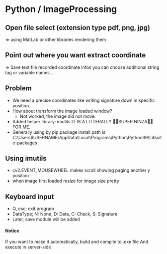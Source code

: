 # Python / ImageProcessing

## Open file select (extension type pdf, png, jpg)
=> using MatLab or other libraries rendering them

## Point out where you want extract coordinate
=> Save text file recorded coordinate infos
you can choose additional string tag or variable names ...

## Problem
- We need a precise coordinates like writing signature down in specific position.
- How about transform the image loaded window?
    - Not worked, the image did not move.
- Added helper library: imutils IT IS A LITTERALLY 🐱‍👤SUPER NINZA🐱‍👤 FOR ME.
- Generally using by pip package install path is C:\Users\$USERNAME\AppData\Local\Programs\Python\Python39\Lib\site-packages

## Using imutils
- cv2.EVENT_MOUSEWHEEL makes scroll showing paging another y position
- when image first loaded resize for image size pretty

## Keyboard input
- Q, esc; exit program
- DataType; N: None, D: Data, C: Check, S: Signature
- Later, save module will be added

#### Notice
If you want to make it automatically, build and compile to .exe file 
And execute in server-side